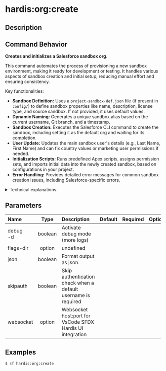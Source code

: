<!-- This file has been generated with command 'sf hardis:doc:plugin:generate'. Please do not update it manually or it may be overwritten -->
# hardis:org:create

## Description


## Command Behavior

**Creates and initializes a Salesforce sandbox org.**

This command automates the process of provisioning a new sandbox environment, making it ready for development or testing. It handles various aspects of sandbox creation and initial setup, reducing manual effort and ensuring consistency.

Key functionalities:

- **Sandbox Definition:** Uses a `project-sandbox-def.json` file (if present in `config/`) to define sandbox properties like name, description, license type, and source sandbox. If not provided, it uses default values.
- **Dynamic Naming:** Generates a unique sandbox alias based on the current username, Git branch, and a timestamp.
- **Sandbox Creation:** Executes the Salesforce CLI command to create the sandbox, including setting it as the default org and waiting for its completion.
- **User Update:** Updates the main sandbox user's details (e.g., Last Name, First Name) and can fix country values or marketing user permissions if needed.
- **Initialization Scripts:** Runs predefined Apex scripts, assigns permission sets, and imports initial data into the newly created sandbox, based on configurations in your project.
- **Error Handling:** Provides detailed error messages for common sandbox creation issues, including Salesforce-specific errors.

<details markdown="1">
<summary>Technical explanations</summary>

The command's technical implementation involves:

- **Configuration Loading:** It loads project and user configurations using `getConfig` to retrieve settings like `projectName`, `devHubAlias`, and `userEmail`.
- **Git Integration:** Retrieves the current Git branch name using `getCurrentGitBranch` to inform sandbox naming.
- **File System Operations:** Uses `fs-extra` to manage sandbox definition files (reading `project-sandbox-def.json`, writing a user-specific definition file) and temporary directories.
- **Salesforce CLI Execution:** Executes Salesforce CLI commands (`sf org create sandbox`, `sf data get record`, `sf data update record`, `sf org open`) using `execSfdxJson` for sandbox creation, user updates, and opening the org in a browser.
- **Cache Management:** Clears the Salesforce CLI org list cache (`clearCache('sf org list')`) to ensure the newly created sandbox is immediately recognized.
- **Initialization Utilities:** Calls a suite of utility functions (`initPermissionSetAssignments`, `initApexScripts`, `initOrgData`) to perform post-creation setup tasks.
- **Error Assertions:** Uses `assert` to check the success of Salesforce CLI commands and provides custom error messages for better debugging.
- **WebSocket Communication:** Uses `WebSocketClient.sendRefreshStatusMessage` to notify connected VS Code clients about the new sandbox.
- **Required Plugin Check:** Explicitly lists `sfdmu` as a required plugin, indicating its role in data initialization.
</details>


## Parameters

| Name         |  Type   | Description                                                   | Default | Required | Options |
|:-------------|:-------:|:--------------------------------------------------------------|:-------:|:--------:|:-------:|
| debug<br/>-d | boolean | Activate debug mode (more logs)                               |         |          |         |
| flags-dir    | option  | undefined                                                     |         |          |         |
| json         | boolean | Format output as json.                                        |         |          |         |
| skipauth     | boolean | Skip authentication check when a default username is required |         |          |         |
| websocket    | option  | Websocket host:port for VsCode SFDX Hardis UI integration     |         |          |         |

## Examples

```shell
$ sf hardis:org:create
```



